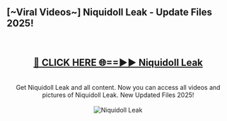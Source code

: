 <h2>[~Viral Videos~] Niquidoll Leak - Update Files 2025!</h2>
<br>
<div align="center">
<h2><a href="https://betterlinks.top/A2PfLJ" rel="nofollow">🔴 CLICK HERE 🌐==►► Niquidoll Leak</a></h2>
<br>
Get Niquidoll Leak and all content. Now you can access all videos and pictures of Niquidoll Leak. New Updated Files 2025!
<br>
<br>
<a href="https://betterlinks.top/A2PfLJ" rel="nofollow" data-target="animated-image.originalLink"><img src="https://i.ibb.co.com/WyWwxjT/player-gif2.gif" alt="Niquidoll Leak" style="max-width: 100%; display: inline-block;" data-target="animated-image.originalImage"></a>
</div>
<br>
